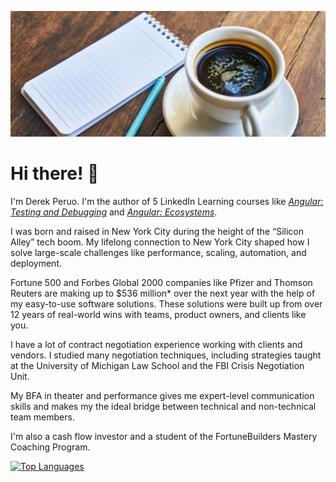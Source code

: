 ![banner](assets/banner.jpg)

# Hi there! :wave:

I'm Derek Peruo. I'm the author of 5 LinkedIn Learning courses like [_Angular: Testing and Debugging_](https://www.linkedin.com/learning/angular-testing-and-debugging-10201318) and [_Angular: Ecosystems_](https://www.linkedin.com/learning/angular-ecosystems).

I was born and raised in New York City during the height of the “Silicon Alley” tech boom. My lifelong connection to New York City shaped how I solve large-scale challenges like performance, scaling, automation, and deployment.

Fortune 500 and Forbes Global 2000 companies like Pfizer and Thomson Reuters are making up to $536 million* over the next year with the help of my easy-to-use software solutions. These solutions were built up from over 12 years of real-world wins with teams, product owners, and clients like you.

I have a lot of contract negotiation experience working with clients and vendors. I studied many negotiation techniques, including strategies taught at the University of Michigan Law School and the FBI Crisis Negotiation Unit.

My BFA in theater and performance gives me expert-level communication skills and makes my the ideal bridge between technical and non-technical team members.

I'm also a cash flow investor and a student of the FortuneBuilders Mastery Coaching Program.

[![Top Languages](https://github-readme-stats.vercel.app/api/top-langs/?username=dperuo&layout=compact)](https://github.com/anuraghazra/github-readme-stats)
